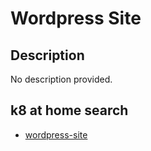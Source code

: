 # Wordpress Site

## Description

No description provided.

## k8 at home search

- [wordpress-site](https://nanne.dev/k8s-at-home-search/#/wordpress-site)
